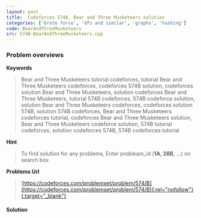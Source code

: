 ```yaml
---
layout: post
title:  Codeforces 574B. Bear and Three Musketeers solution
categories: ['brute force', 'dfs and similar', 'graphs', 'hashing']
code: BearAndThreeMusketeers
src: 574B-BearAndThreeMusketeers.cpp
---
```

### **Problem overviews**

**Keywords**
> Bear and Three Musketeers tutorial codeforces, tutorial Bear and Three Musketeers codeforces, codeforces 574B solution, codeforces solution Bear and Three Musketeers, solution codeforces Bear and Three Musketeers, tutorial 574B codeforces, 574B codeforce solution, solution Bear and Three Musketeers codeforces, codeforces solution 574B, solution 574B codeforces, Bear and Three Musketeers codeforces tutorial, codeforces Bear and Three Musketeers solution, Bear and Three Musketeers codeforce solution, 574B tutorial codeforces, solution codeforces 574B, 574B codeforces tutorial

**Hint**
> To find solution for any problems, Enter probleam_id (**1A, 28B**, ...) on search box. 

**Problems Url**
> [https://codeforces.com/problemset/problem/574/B](https://codeforces.com/problemset/problem/574/B){:rel="nofollow"}{:target="_blank"}

#### **Solution**



